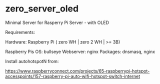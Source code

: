 # zero_server_oled
Minimal Server for Rasperry Pi Server - with OLED 

Requirements:

Hardware: Raspberry Pi ( zero WH | zero 2 WH | >= 3B)

Raspberry Pis OS: bullseye
Webserver: nginx
Packages: dnsmasq, nginx

Install autohotspotN from:

https://www.raspberryconnect.com/projects/65-raspberrypi-hotspot-accesspoints/157-raspberry-pi-auto-wifi-hotspot-switch-internet

